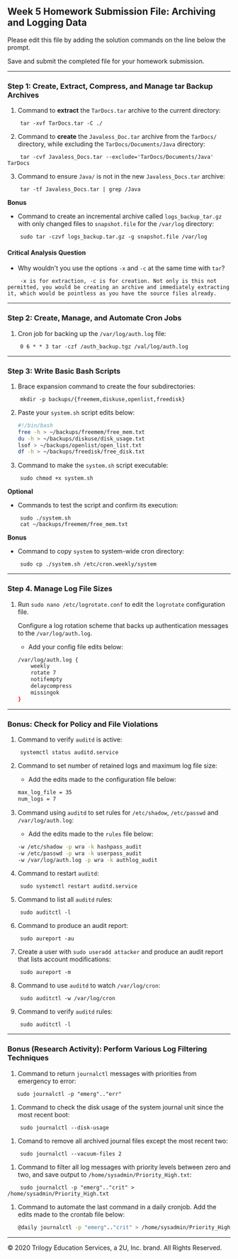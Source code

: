 ## Week 5 Homework Submission File: Archiving and Logging Data

Please edit this file by adding the solution commands on the line below the prompt.

Save and submit the completed file for your homework submission.

---

### Step 1: Create, Extract, Compress, and Manage tar Backup Archives

1. Command to **extract** the `TarDocs.tar` archive to the current directory:
```
    tar -xvf TarDocs.tar -C ./
```
2. Command to **create** the `Javaless_Doc.tar` archive from the `TarDocs/` directory, while excluding the `TarDocs/Documents/Java` directory:
```
    tar -cvf Javaless_Docs.tar --exclude='TarDocs/Documents/Java' TarDocs
```
3. Command to ensure `Java/` is not in the new `Javaless_Docs.tar` archive:
```
    tar -tf Javaless_Docs.tar | grep /Java
```
**Bonus** 
- Command to create an incremental archive called `logs_backup_tar.gz` with only changed files to `snapshot.file` for the `/var/log` directory:
```
    sudo tar -czvf logs_backup.tar.gz -g snapshot.file /var/log
```
#### Critical Analysis Question

- Why wouldn't you use the options `-x` and `-c` at the same time with `tar`?
```
    -x is for extraction, -c is for creation. Not only is this not permitted, you would be creating an archive and immediately extracting it, which would be pointless as you have the source files already.
```
---

### Step 2: Create, Manage, and Automate Cron Jobs

1. Cron job for backing up the `/var/log/auth.log` file:
```
    0 6 * * 3 tar -czf /auth_backup.tgz /val/log/auth.log
```
---

### Step 3: Write Basic Bash Scripts

1. Brace expansion command to create the four subdirectories:
```
    mkdir -p backups/{freemem,diskuse,openlist,freedisk}
```
2. Paste your `system.sh` script edits below:

    ```bash
    #!/bin/bash
    free -h > ~/backups/freemem/free_mem.txt
    du -h > ~/backups/diskuse/disk_usage.txt
    lsof > ~/backups/openlist/open_list.txt
    df -h > ~/backups/freedisk/free_disk.txt
    ```

3. Command to make the `system.sh` script executable:
```
    sudo chmod +x system.sh
```
**Optional**
- Commands to test the script and confirm its execution:
```
    sudo ./system.sh
    cat ~/backups/freemem/free_mem.txt
```
**Bonus**
- Command to copy `system` to system-wide cron directory:
```
    sudo cp ./system.sh /etc/cron.weekly/system
```
---

### Step 4. Manage Log File Sizes
 
1. Run `sudo nano /etc/logrotate.conf` to edit the `logrotate` configuration file. 

    Configure a log rotation scheme that backs up authentication messages to the `/var/log/auth.log`.

    - Add your config file edits below:

    ```bash
    /var/log/auth.log {
        weekly
        rotate 7
        notifempty
        delaycompress
        missingok
    }
    ```
---

### Bonus: Check for Policy and File Violations

1. Command to verify `auditd` is active:
```
    systemctl status auditd.service
```

2. Command to set number of retained logs and maximum log file size:

    - Add the edits made to the configuration file below:

    ```bash
    max_log_file = 35
    num_logs = 7
    ```

3. Command using `auditd` to set rules for `/etc/shadow`, `/etc/passwd` and `/var/log/auth.log`:


    - Add the edits made to the `rules` file below:

    ```bash
    -w /etc/shadow -p wra -k hashpass_audit
    -w /etc/passwd -p wra -k userpass_audit
    -w /var/log/auth.log -p wra -k authlog_audit
    ```

4. Command to restart `auditd`:
```
    sudo systemctl restart auditd.service
```

5. Command to list all `auditd` rules:
```
    sudo auditctl -l
```

6. Command to produce an audit report:
```
    sudo aureport -au
 ```

7. Create a user with `sudo useradd attacker` and produce an audit report that lists account modifications:
```
    sudo aureport -m
```

8. Command to use `auditd` to watch `/var/log/cron`:
```
    sudo auditctl -w /var/log/cron
```

9. Command to verify `auditd` rules:
```
    sudo auditctl -l
```

---

### Bonus (Research Activity): Perform Various Log Filtering Techniques

1. Command to return `journalctl` messages with priorities from emergency to error:
```
   sudo journalctl -p "emerg".."err" 
```
1. Command to check the disk usage of the system journal unit since the most recent boot:
```
    sudo journalctl --disk-usage
```
1. Comand to remove all archived journal files except the most recent two:
```
    sudo journalctl --vacuum-files 2
```

1. Command to filter all log messages with priority levels between zero and two, and save output to `/home/sysadmin/Priority_High.txt`:
```
    sudo journalctl -p "emerg".."crit" > /home/sysadmin/Priority_High.txt
```
1. Command to automate the last command in a daily cronjob. Add the edits made to the crontab file below:

    ```bash
    @daily journalctl -p "emerg".."crit" > /home/sysadmin/Priority_High.txt
    ```

---
© 2020 Trilogy Education Services, a 2U, Inc. brand. All Rights Reserved.
